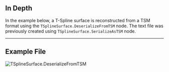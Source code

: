 <!--- Autodesk.DesignScript.Geometry.TSpline.TSplineSurface.DeserializeFromTSM --->
<!--- HBD752E5KQ2LBVQYS575OP546LHHTXJCD4I2NUKGZV4QDHJLBMMQ --->
## In Depth

In the example below, a T-Spline surface is reconstructed from a TSM format using the `TSplineSurface.DeserializeFromTSM` node. The text file was previously created using `TSplineSurface.SerializeAsTSM` node.
___
## Example File

![TSplineSurface.DeserializeFromTSM](./HBD752E5KQ2LBVQYS575OP546LHHTXJCD4I2NUKGZV4QDHJLBMMQ_img.jpg)
